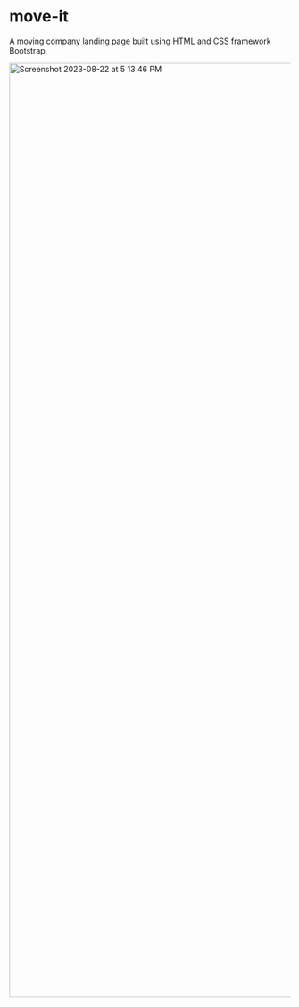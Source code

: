 # move-it
A moving company landing page built using HTML and CSS framework Bootstrap.

<img width="1676" alt="Screenshot 2023-08-22 at 5 13 46 PM" src="https://github.com/michelletan03/move-it/assets/53888443/3632719c-4660-4178-ab4c-7d1a440fc352">

